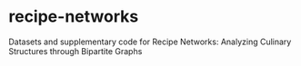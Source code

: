 # recipe-networks
Datasets and supplementary code for Recipe Networks: Analyzing Culinary Structures through Bipartite Graphs
